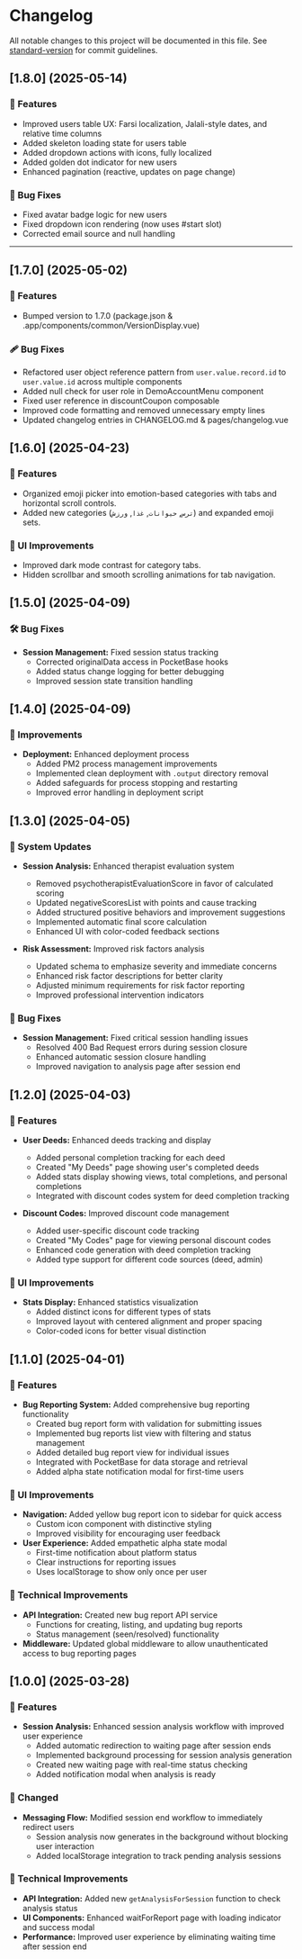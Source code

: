# Changelog

All notable changes to this project will be documented in this file. See [standard-version](https://github.com/conventional-changelog/standard-version) for commit guidelines.

## [1.8.0] (2025-05-14)

### 🚀 Features
- Improved users table UX: Farsi localization, Jalali-style dates, and relative time columns
- Added skeleton loading state for users table
- Added dropdown actions with icons, fully localized
- Added golden dot indicator for new users
- Enhanced pagination (reactive, updates on page change)

### 🐞 Bug Fixes
- Fixed avatar badge logic for new users
- Fixed dropdown icon rendering (now uses #start slot)
- Corrected email source and null handling

---

## [1.7.0] (2025-05-02)

### 🚀 Features

- Bumped version to 1.7.0 (package.json & .app/components/common/VersionDisplay.vue)

### 🩹 Bug Fixes

- Refactored user object reference pattern from `user.value.record.id` to `user.value.id` across multiple components
- Added null check for user role in DemoAccountMenu component
- Fixed user reference in discountCoupon composable
- Improved code formatting and removed unnecessary empty lines
- Updated changelog entries in CHANGELOG.md & pages/changelog.vue

## [1.6.0] (2025-04-23)

### 🚀 Features
* Organized emoji picker into emotion-based categories with tabs and horizontal scroll controls.
* Added new categories (`ترس`, `حیوانات`, `غذا`, `ورزش`) and expanded emoji sets.

### 🎨 UI Improvements
* Improved dark mode contrast for category tabs.
* Hidden scrollbar and smooth scrolling animations for tab navigation.

## [1.5.0] (2025-04-09)

### 🛠️ Bug Fixes

* **Session Management:** Fixed session status tracking
  * Corrected originalData access in PocketBase hooks
  * Added status change logging for better debugging
  * Improved session state transition handling

## [1.4.0] (2025-04-09)

### 🔧 Improvements

* **Deployment:** Enhanced deployment process
  * Added PM2 process management improvements
  * Implemented clean deployment with `.output` directory removal
  * Added safeguards for process stopping and restarting
  * Improved error handling in deployment script

## [1.3.0] (2025-04-05)

### 🔄 System Updates

* **Session Analysis:** Enhanced therapist evaluation system
  * Removed psychotherapistEvaluationScore in favor of calculated scoring
  * Updated negativeScoresList with points and cause tracking
  * Added structured positive behaviors and improvement suggestions
  * Implemented automatic final score calculation
  * Enhanced UI with color-coded feedback sections

* **Risk Assessment:** Improved risk factors analysis
  * Updated schema to emphasize severity and immediate concerns
  * Enhanced risk factor descriptions for better clarity
  * Adjusted minimum requirements for risk factor reporting
  * Improved professional intervention indicators

### 🐛 Bug Fixes

* **Session Management:** Fixed critical session handling issues
  * Resolved 400 Bad Request errors during session closure
  * Enhanced automatic session closure handling
  * Improved navigation to analysis page after session end

## [1.2.0] (2025-04-03)

### 🚀 Features

* **User Deeds:** Enhanced deeds tracking and display
  * Added personal completion tracking for each deed
  * Created "My Deeds" page showing user's completed deeds
  * Added stats display showing views, total completions, and personal completions
  * Integrated with discount codes system for deed completion tracking

* **Discount Codes:** Improved discount code management
  * Added user-specific discount code tracking
  * Created "My Codes" page for viewing personal discount codes
  * Enhanced code generation with deed completion tracking
  * Added type support for different code sources (deed, admin)

### 🎨 UI Improvements

* **Stats Display:** Enhanced statistics visualization
  * Added distinct icons for different types of stats
  * Improved layout with centered alignment and proper spacing
  * Color-coded icons for better visual distinction

## [1.1.0] (2025-04-01)

### 🚀 Features

* **Bug Reporting System:** Added comprehensive bug reporting functionality
  * Created bug report form with validation for submitting issues
  * Implemented bug reports list view with filtering and status management
  * Added detailed bug report view for individual issues
  * Integrated with PocketBase for data storage and retrieval
  * Added alpha state notification modal for first-time users

### 🎨 UI Improvements

* **Navigation:** Added yellow bug report icon to sidebar for quick access
  * Custom icon component with distinctive styling
  * Improved visibility for encouraging user feedback
* **User Experience:** Added empathetic alpha state modal
  * First-time notification about platform status
  * Clear instructions for reporting issues
  * Uses localStorage to show only once per user

### 🧰 Technical Improvements

* **API Integration:** Created new bug report API service
  * Functions for creating, listing, and updating bug reports
  * Status management (seen/resolved) functionality
* **Middleware:** Updated global middleware to allow unauthenticated access to bug reporting pages

## [1.0.0] (2025-03-28)

### 🚀 Features

* **Session Analysis:** Enhanced session analysis workflow with improved user experience
  * Added automatic redirection to waiting page after session ends
  * Implemented background processing for session analysis generation
  * Created new waiting page with real-time status checking
  * Added notification modal when analysis is ready

### 🔄 Changed

* **Messaging Flow:** Modified session end workflow to immediately redirect users
  * Session analysis now generates in the background without blocking user interaction
  * Added localStorage integration to track pending analysis sessions

### 🧰 Technical Improvements

* **API Integration:** Added new `getAnalysisForSession` function to check analysis status
* **UI Components:** Enhanced waitForReport page with loading indicator and success modal
* **Performance:** Improved user experience by eliminating waiting time after session end
